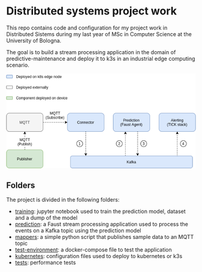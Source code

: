 # Distributed systems project work
This repo contains code and configuration for my project work in Distributed Sistems during my last year of MSc in Computer Science at the University of Bologna.

The goal is to build a stream processing application in the domain of predictive-maintenance and deploy it to k3s in an industrial edge computing scenario.

![Architecture](https://github.com/alessandropacielli/predictive-maintenance/raw/master/docs/images/architecture.png "Architecture")

## Folders
The project is divided in the following folders:
+ [training](https://github.com/alessandropacielli/predictive-maintenance/tree/master/training): jupyter notebook used to train the prediction model, dataset and a dump of the model
+ [prediction](https://github.com/alessandropacielli/predictive-maintenance/tree/master/prediction): a Faust stream processing application used to process the events on a Kafka topic using the prediction model
+ [mappers](https://github.com/alessandropacielli/predictive-maintenance/tree/master/mappers): a simple python script that publishes sample data to an MQTT topic
+ [test-environment](https://github.com/alessandropacielli/predictive-maintenance/tree/master/test-environment): a docker-compose file to test the application
+ [kubernetes](https://github.com/alessandropacielli/predictive-maintenance/tree/master/kubernetes): configuration files used to deploy to kubernetes or k3s
+ [tests](https://github.com/alessandropacielli/predictive-maintenance/tree/master/tests): performance tests
